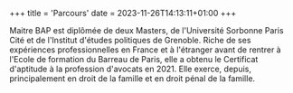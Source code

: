 +++
title = 'Parcours'
date = 2023-11-26T14:13:11+01:00
+++

Maitre BAP est diplômée de deux Masters, de l'Université Sorbonne Paris Cité et de l'Institut d'études politiques de Grenoble. Riche de ses expériences professionnelles en France et à l'étranger avant de rentrer à l'Ecole de formation du Barreau de Paris, elle a obtenu le Certificat d'aptitude à la profession d'avocats en 2021. Elle exerce, depuis, principalement en droit de la famille et en droit pénal de la famille. 